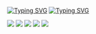 [![Typing SVG](https://readme-typing-svg.demolab.com?font=Fira+Code&size=28&duration=1&pause=1000&color=FF6A3F&center=true&vCenter=true&width=435&height=30&lines=Hi+there%F0%9F%91%8BI'm+Serhii)](https://git.io/typing-svg)
[![Typing SVG](https://readme-typing-svg.demolab.com?font=Fira+Code&duration=2000&pause=1000&color=FF6A3F&center=true&vCenter=true&width=650&height=20&lines=Fullstack+developer+with+1%2B+year+of+experience;I+am+studying+at+the+best+IT+school+of+Ukraine+%22GOIT%22;While+you+are+reading+these+messages%2C+I+am+learning%F0%9F%98%89)](https://git.io/typing-svg)



![](http://github-profile-summary-cards.vercel.app/api/cards/profile-details?username=eNgine9r&theme=codeSTACKr) ![](http://github-profile-summary-cards.vercel.app/api/cards/repos-per-language?username=eNgine9r&theme=codeSTACKr) ![](http://github-profile-summary-cards.vercel.app/api/cards/most-commit-language?username=eNgine9r&theme=codeSTACKr) ![](http://github-profile-summary-cards.vercel.app/api/cards/stats?username=eNgine9r&theme=codeSTACKr) ![](http://github-profile-summary-cards.vercel.app/api/cards/productive-time?username=eNgine9r&theme=codeSTACKr&utcOffset=8)
